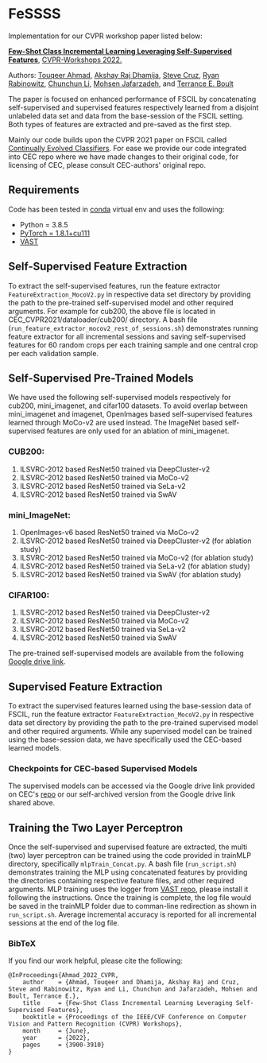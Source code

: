 # FeSSSS

Implementation for our CVPR workshop paper listed below:  

**[Few-Shot Class Incremental Learning Leveraging Self-Supervised Features](https://openaccess.thecvf.com/content/CVPR2022W/L3D-IVU/html/Ahmad_Few-Shot_Class_Incremental_Learning_Leveraging_Self-Supervised_Features_CVPRW_2022_paper.html)**, [CVPR-Workshops 2022.](https://cvpr2022.thecvf.com/)

Authors: [Touqeer Ahmad](https://sites.google.com/site/touqeerahmadsite/Touqeer?authuser=0), [Akshay Raj Dhamija](https://akshay-raj-dhamija.github.io/), [Steve Cruz](https://scholar.google.com/citations?user=_zl-yoMAAAAJ&hl=en), [Ryan Rabinowitz](https://scholar.google.com/citations?hl=en&user=w-3eXsMAAAAJ), [Chunchun Li](https://scholar.google.com/citations?user=xPJiRT0AAAAJ&hl=en), [Mohsen Jafarzadeh](http://www.mohsen-jafarzadeh.com/index.php), and [Terrance E. Boult](https://vast.uccs.edu/~tboult/) 

The paper is focused on enhanced performance of FSCIL by concatenating self-supervised and supervised features respectively learned from a disjoint unlabeled data set and data from the base-session of the FSCIL setting. Both types of features are extracted and pre-saved as the first step.

Mainly our code builds upon the CVPR 2021 paper on FSCIL called [Continually Evolved Classifiers](https://github.com/icoz69/CEC-CVPR2021). For ease we provide our code integrated into CEC repo where we have made changes to their original code, for licensing of CEC, please consult CEC-authors' original repo.  

## Requirements
Code has been tested in [conda](https://docs.conda.io/en/latest/) virtual env and uses the following: 
- Python = 3.8.5
- [PyTorch = 1.8.1+cu111](https://pytorch.org)
- [VAST](https://github.com/Vastlab/vast)

## Self-Supervised Feature Extraction
To extract the self-supervised features, run the feature extractor ```FeatureExtraction_MocoV2.py``` in respective data set directory by providing the path to the pre-trained self-supervised model and other required arguments. For example for cub200, the above file is located in CEC_CVPR2021/dataloader/cub200/ directory. A bash file (```run_feature_extractor_mocov2_rest_of_sessions.sh```) demonstrates running feature extractor for all incremental sessions and saving self-supervised features for 60 random crops per each training sample and one central crop per each validation sample.   

## Self-Supervised Pre-Trained Models
We have used the following self-supervised models respectively for cub200, mini_imagenet, and cifar100 datasets. To avoid overlap between mini_imagenet and imagenet, OpenImages based self-supervised features learned through MoCo-v2 are used instead. The ImageNet based self-supervised features are only used for an ablation of mini_imagenet.   
### CUB200: 
  1. ILSVRC-2012 based ResNet50 trained via DeepCluster-v2
  2. ILSVRC-2012 based ResNet50 trained via MoCo-v2
  3. ILSVRC-2012 based ResNet50 trained via SeLa-v2
  4. ILSVRC-2012 based ResNet50 trained via SwAV

### mini_ImageNet:
  1. OpenImages-v6 based ResNet50 trained via MoCo-v2
  3. ILSVRC-2012 based ResNet50 trained via DeepCluster-v2 (for ablation study)
  4. ILSVRC-2012 based ResNet50 trained via MoCo-v2 (for ablation study)
  5. ILSVRC-2012 based ResNet50 trained via SeLa-v2 (for ablation study)
  6. ILSVRC-2012 based ResNet50 trained via SwAV (for ablation study)

### CIFAR100: 
  1. ILSVRC-2012 based ResNet50 trained via DeepCluster-v2
  2. ILSVRC-2012 based ResNet50 trained via MoCo-v2
  3. ILSVRC-2012 based ResNet50 trained via SeLa-v2
  4. ILSVRC-2012 based ResNet50 trained via SwAV

The pre-trained self-supervised models are available from the following [Google drive link](https://drive.google.com/drive/folders/16H2kYIBpNcPCCM7MaT6LjzgEOPv6zY16?usp=sharing).   

## Supervised Feature Extraction
To extract the supervised features learned using the base-session data of FSCIL, run the feature extractor ```FeatureExtraction_MocoV2.py``` in respective data set directory by providing the path to the pre-trained supervised model and other required arguments. While any supervised model can be trained using the base-session data, we have specifically used the CEC-based learned models.

### Checkpoints for CEC-based Supervised Models
The supervised models can be accessed via the Google drive link provided on CEC's [repo](https://github.com/icoz69/CEC-CVPR2021) or our self-archived version from the Google drive link shared above. 


## Training the Two Layer Perceptron
Once the self-supervised and supervised feature are extracted, the multi (two) layer perceptron can be trained using the code provided in trainMLP directory, specifically ```mlpTrain_Concat.py```. A bash file  (```run_script.sh```) demonstrates training the MLP using concatenated features by providing the directories containing respective feature files, and other required arguments. MLP training uses the logger from [VAST repo](https://github.com/Vastlab/vast), please install it following the instructions. Once the training is complete, the log file would be saved in the trainMLP folder due to comman-line redirection as shown in ```run_script.sh```. Average incremental accuracy is reported for all incremental sessions at the end of the log file.           


### BibTeX
If you find our work helpful, please cite the following:

```
@InProceedings{Ahmad_2022_CVPR,
    author    = {Ahmad, Touqeer and Dhamija, Akshay Raj and Cruz, Steve and Rabinowitz, Ryan and Li, Chunchun and Jafarzadeh, Mohsen and Boult, Terrance E.},
    title     = {Few-Shot Class Incremental Learning Leveraging Self-Supervised Features},
    booktitle = {Proceedings of the IEEE/CVF Conference on Computer Vision and Pattern Recognition (CVPR) Workshops},
    month     = {June},
    year      = {2022},
    pages     = {3900-3910}
}
``` 
